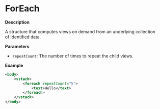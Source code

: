# ForEach

**Description**

A structure that computes views on demand from an underlying collection of identified data.

**Parameters**

- `repeatCount`: The number of times to repeat the child views.

**Example**

```xml
<body>
    <vstack>
        <foreach repeatCount="5">
            <text>Hello</text>
        </foreach>
    </vstack>
</body>
```
